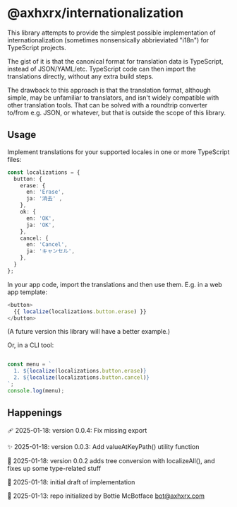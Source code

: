 # @axhxrx/internationalization

This library attempts to provide the simplest possible implementation of internationalization (sometimes nonsensically abbrieviated "i18n") for TypeScript projects.

The gist of it is that the canonical format for translation data is TypeScript, instead of JSON/YAML/etc. TypeScript code can then import the translations directly, without any extra build steps.

The drawback to this approach is that the translation format, although simple, may be unfamiliar to translators, and isn't widely compatible with other translation tools. That can be solved with a roundtrip converter to/from e.g. JSON, or whatever, but that is outside the scope of this library.

## Usage

Implement translations for your supported locales in one or more TypeScript files:

```ts
const localizations = {
  button: {
    erase: {
      en: 'Erase',
      ja: '消去' ,
    },
    ok: {
      en: 'OK',
      ja: 'OK',
    },
    cancel: {
      en: 'Cancel',
      ja: 'キャンセル',
    },
  }
};
```

In your app code, import the translations and then use them. E.g. in a web app template:

```ts
<button>
  {{ localize(localizations.button.erase) }}
</button>
```
(A future version this library will have a better example.)

Or, in a CLI tool:

```typescript

const menu = `
  1. ${localize(localizations.button.erase)}
  2. ${localize(localizations.button.cancel)}
`;
console.log(menu);
```

## Happenings

🩹 2025-01-18: version 0.0.4: Fix missing export

✨ 2025-01-18: version 0.0.3: Add valueAtKeyPath() utility function

👹 2025-01-18: version 0.0.2 adds tree conversion with localizeAll(), and fixes up some type-related stuff

👹 2025-01-18: initial draft of implementation

🤖 2025-01-13: repo initialized by Bottie McBotface bot@axhxrx.com
